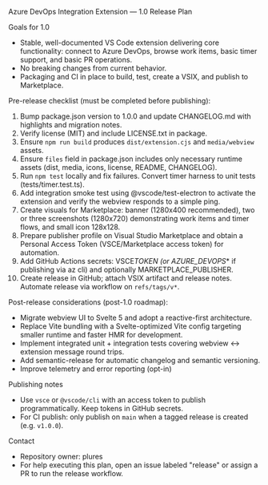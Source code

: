 Azure DevOps Integration Extension — 1.0 Release Plan

Goals for 1.0

- Stable, well-documented VS Code extension delivering core functionality: connect to Azure DevOps, browse work items, basic timer support, and basic PR operations.
- No breaking changes from current behavior.
- Packaging and CI in place to build, test, create a VSIX, and publish to Marketplace.

Pre-release checklist (must be completed before publishing):

1. Bump package.json version to 1.0.0 and update CHANGELOG.md with highlights and migration notes.
2. Verify license (MIT) and include LICENSE.txt in package.
3. Ensure `npm run build` produces `dist/extension.cjs` and `media/webview` assets.
4. Ensure `files` field in package.json includes only necessary runtime assets (dist, media, icons, license, README, CHANGELOG).
5. Run `npm test` locally and fix failures. Convert timer harness to unit tests (tests/timer.test.ts).
6. Add integration smoke test using @vscode/test-electron to activate the extension and verify the webview responds to a simple ping.
7. Create visuals for Marketplace: banner (1280x400 recommended), two or three screenshots (1280x720) demonstrating work items and timer flows, and small icon 128x128.
8. Prepare publisher profile on Visual Studio Marketplace and obtain a Personal Access Token (VSCE/Marketplace access token) for automation.
9. Add GitHub Actions secrets: VSCE*TOKEN (or AZURE_DEVOPS*\* if publishing via az cli) and optionally MARKETPLACE_PUBLISHER.
10. Create release in GitHub; attach VSIX artifact and release notes. Automate release via workflow on `refs/tags/v*`.

Post-release considerations (post-1.0 roadmap):

- Migrate webview UI to Svelte 5 and adopt a reactive-first architecture.
- Replace Vite bundling with a Svelte-optimized Vite config targeting smaller runtime and faster HMR for development.
- Implement integrated unit + integration tests covering webview <-> extension message round trips.
- Add semantic-release for automatic changelog and semantic versioning.
- Improve telemetry and error reporting (opt-in)

Publishing notes

- Use `vsce` or `@vscode/cli` with an access token to publish programmatically. Keep tokens in GitHub secrets.
- For CI publish: only publish on `main` when a tagged release is created (e.g. `v1.0.0`).

Contact

- Repository owner: plures
- For help executing this plan, open an issue labeled "release" or assign a PR to run the release workflow.
